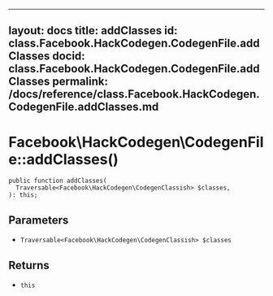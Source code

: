 
***

layout: docs
title: addClasses
id: class.Facebook.HackCodegen.CodegenFile.addClasses
docid: class.Facebook.HackCodegen.CodegenFile.addClasses
permalink: /docs/reference/class.Facebook.HackCodegen.CodegenFile.addClasses.md
---







# Facebook\\HackCodegen\\CodegenFile::addClasses()




``` Hack
public function addClasses(
  Traversable<Facebook\HackCodegen\CodegenClassish> $classes,
): this;
```




## Parameters




+ ` Traversable<Facebook\HackCodegen\CodegenClassish> $classes `




## Returns




* ` this `